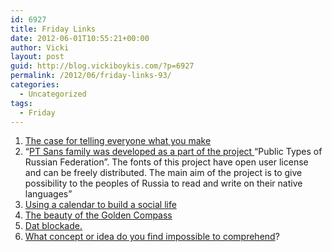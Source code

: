 ```yaml
---
id: 6927
title: Friday Links
date: 2012-06-01T10:55:21+00:00
author: Vicki
layout: post
guid: http://blog.vickiboykis.com/?p=6927
permalink: /2012/06/friday-links-93/
categories:
  - Uncategorized
tags:
  - Friday
---
```

  1. <a href="http://www.salon.com/2012/05/31/the_case_for_telling_everyone_what_you_make/singleton/" target="_blank">The case for telling everyone what you make</a>
  2. &#8220;<a href="http://fontdeck.com/font/ptsans/bold" target="_blank">PT Sans family was developed as a part of the project </a>“Public Types of Russian Federation”. The fonts of this project have open user license and can be freely distributed. The main aim of the project is to give possibility to the peoples of Russia to read and write on their native languages&#8221;
  3. <a href="http://www.iamdann.com/2012/05/29/tips-for-using-a-calendar-to-build-a-social-life" target="_blank">Using a calendar to build a social life</a>
  4. <a href="http://weedlit.blogspot.com/2012/02/pullmans-golden-compass-mimicry-of.html" target="_blank">The beauty of the Golden Compass</a>
  5. <a href="http://www.akademifantasia.org/europe/siege-of-leningrad-blockade-now-and-then-photos/" target="_blank">Dat blockade.</a>
  6. <a href="http://www.reddit.com/r/AskReddit/comments/ubyxy/what_concept_or_idea_do_you_find_impossible_to/" target="_blank">What concept or idea do you find impossible to comprehend</a>?